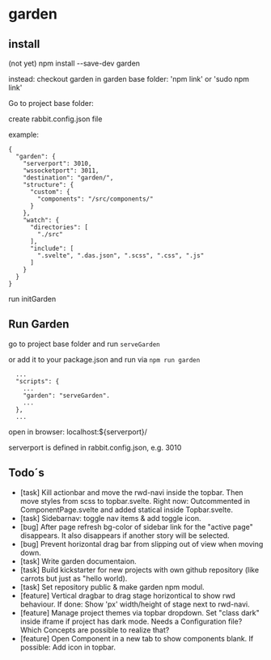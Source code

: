 # garden

## install 
(not yet) npm install --save-dev garden

instead:
checkout garden
in garden base folder: 'npm link' or 'sudo npm link'

Go to project base folder:

create rabbit.config.json file

example:
```
{
  "garden": {
    "serverport": 3010,
    "wssocketport": 3011,
    "destination": "garden/",
    "structure": {
      "custom": {
        "components": "/src/components/"
      }
    },
    "watch": {
      "directories": [
        "./src"
      ],
      "include": [
        ".svelte", ".das.json", ".scss", ".css", ".js"
      ]
    }
  }
}
```

run initGarden


## Run Garden

go to project base folder and run `serveGarden`

or add it to your package.json and run via `npm run garden`
```
  ...
  "scripts": {
    ...
    "garden": "serveGarden".
    ...
  },
  ...
```

open in browser: localhost:${serverport}/ 

serverport is defined in rabbit.config.json, e.g. 3010


## Todo´s

* [task] Kill actionbar and move the rwd-navi inside the topbar. Then move styles from scss to topbar.svelte. Right now: Outcommented in ComponentPage.svelte and added statical inside Topbar.svelte.
* [task] Sidebarnav: toggle nav items & add toggle icon.
* [bug] After page refresh bg-color of sidebar link for the "active page" disappears. It also disappears if another story will be selected.
* [bug] Prevent horizontal drag bar from slipping out of view when moving down.
* [task] Write garden documentaion.
* [task] Build kickstarter for new projects with own github repository (like carrots but just as "hello world).
* [task] Set repository public & make garden npm modul.
* [feature] Vertical dragbar to drag stage horizontical to show rwd behaviour. If done: Show 'px' width/height of stage next to rwd-navi.
* [feature] Manage project themes via topbar dropdown. Set "class dark" inside iframe if project has dark mode. Needs a Configuration file? Which Concepts are possible to realize that?
* [feature] Open Component in a new tab to show components blank. If possible: Add icon in topbar.
